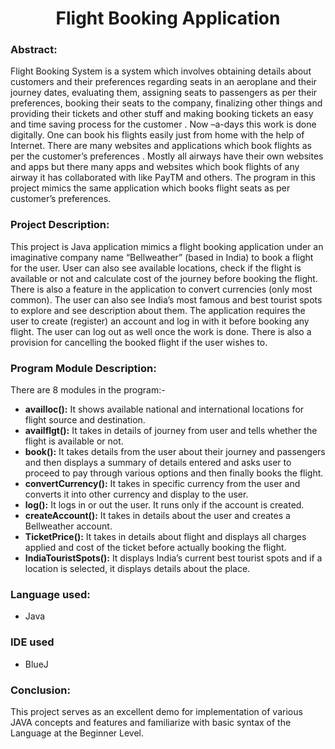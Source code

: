 <h1 align="center">Flight Booking Application</h1>
<h3>Abstract:</h3>
Flight Booking System is a system which  involves  obtaining  details about customers and their preferences regarding seats in an aeroplane and their journey dates, evaluating them, assigning seats to passengers as per their preferences, booking their seats to the company, finalizing other things and providing their tickets and other stuff  and making booking tickets an easy and time saving process for the customer . Now –a-days this  work is done digitally. One can book his flights easily just from home with the help of Internet. There are many websites and applications which book flights as per the customer’s preferences . Mostly all airways have their own websites and apps but there many apps and websites which book flights of any airway it has collaborated with like PayTM and others. The program in this project mimics the same application which books flight seats as per customer’s preferences.

<h3>Project Description:</h3>
This project is Java application mimics a flight booking application under an imaginative company name “Bellweather” (based in India) to book a flight for the user. User can also see available locations, check if the flight is available or not and calculate cost of the journey before booking the flight. There is also a feature in the application to convert currencies (only most common). The user can also see India’s most famous and best tourist spots to explore and see description about them. The application requires the user to create (register) an account and log in with it before booking any flight. The user can log out as well once the work is done. There is also a provision for cancelling the booked flight if the user wishes to.

<h3>Program Module Description:</h3>

There are 8 modules in the program:-
- **availloc():** It shows available national and international locations for flight source and destination.
- **availflgt():** It takes in details of journey from user and tells whether the flight is available or not. 
- **book():** It takes details from the user about their journey and passengers and then displays a summary of details entered and asks user to proceed to pay through various options and then finally books the flight.
- **convertCurrency():** It takes in specific currency from the user and converts it into other currency and display to the user.
- **log():** It logs in or out the user. It runs only if the account is created.
- **createAccount():** It takes in details about the user  and creates a Bellweather account.
- **TicketPrice():** It takes in details about flight  and displays all charges applied and cost of the ticket before actually booking  the flight.
- **IndiaTouristSpots():** It displays India’s current best tourist spots and if a location is selected, it displays details about the place.

<h3>Language used:</h3>

- Java

<h3>IDE used</h3>

- BlueJ

<h3>Conclusion:</h3>

This project serves as an excellent demo for implementation of various JAVA concepts and features and familiarize with basic syntax of the Language at the Beginner Level. 
